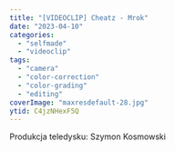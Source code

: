 ```yaml
---
title: "[VIDEOCLIP] Cheatz - Mrok"
date: "2023-04-10"
categories:
  - "selfmade"
  - "videoclip"
tags:
  - "camera"
  - "color-correction"
  - "color-grading"
  - "editing"
coverImage: "maxresdefault-28.jpg"
ytid: C4jzNHexF5Q
---
```


Produkcja teledysku: Szymon Kosmowski
